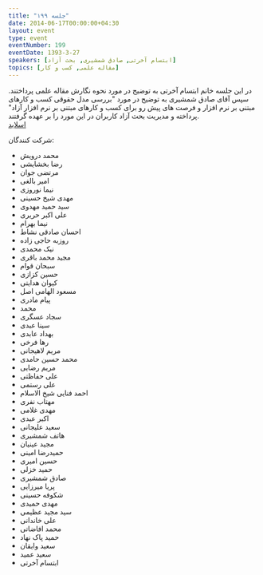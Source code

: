 ```yaml
---
title: "جلسه ۱۹۹"
date: 2014-06-17T00:00:00+04:30
layout: event
type: event
eventNumber: 199
eventDate: 1393-3-27
speakers: [ابتسام آخرتی, صادق شمشیری, بحث آزاد]
topics: [مقاله علمی, کسب و کار]
---
```

در این جلسه خانم ابتسام آخرتی به توضیح در مورد نحوه نگارش مقاله علمی پرداختند. سپس آقای صادق شمشیری به توضیح در مورد "بررسی مدل حقوقی کسب و کارهای مبتنی بر نرم افزار و فرصت های پیش رو برای کسب و کارهای مبتنی بر نرم افزار آزاد" پرداخته و مدیریت بحث آزاد کاربران در این مورد را بر عهده گرفتند.  
[اسلاید](/events/presentations/199/elmi.pdf)  

شرکت کنندگان:
* محمد درویش
* رضا بخشایشی
* مرتضی جوان
* امیر بالغی
* نیما نوروزی
* مهدی شیخ حسینی
* سید حمید مهدوی
* علی اکبر حریری
* نیما بهرام
* احسان صادقی نشاط
* روزبه حاجی زاده
* نیک محمدی
* مجید محمد باقری
* سبحان قوام
* حسین کزازی
* کیوان هدایتی
* مسعود الهامی اصل
* پیام مادری
* محمد
* سجاد عسگری
* سینا عبدی
* بهداد عابدی
* رها فرخی
* مریم لاهیجانی
* محمد حسین حامدی
* مریم رضایی
* علی حفاظتی
* علی رستمی
* احمد فنایی شیخ الاسلام
* مهتاب نفری
* مهدی غلامی
* اکبر عبدی
* سعید علیجانی
* هاتف شمشیری
* مجید عینیان
* حمیدرضا امینی
* حسین امیری
* حمید خزلی
* صادق شمشیری
* پریا میرزایی
* شکوفه حسینی
* مهدی حمیدی
* سید مجید عظیمی
* علی خاندانی
* محمد افاضاتی
* حمید پاک نهاد
* سعید وایقان
* سعید عمید
* ابتسام آخرتی
